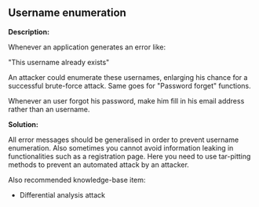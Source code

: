 
Username enumeration
-------

**Description:**

Whenever an application generates an error like:

"This username already exists"

An attacker could enumerate these usernames, enlarging his chance for a successful 
brute-force attack. Same goes for "Password forget" functions.

Whenever an user forgot his password, make him fill in his email address 
rather than an username.


**Solution:**

All error messages should be generalised in order to prevent username enumeration. 
Also sometimes you cannot avoid information leaking in functionalities such as a 
registration page. Here you need to use tar-pitting methods to prevent an automated 
attack by an attacker.

Also recommended knowledge-base item:
- Differential analysis attack 